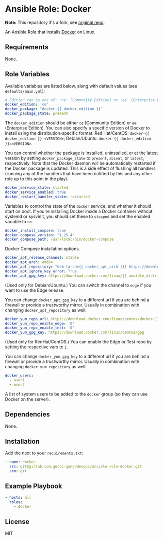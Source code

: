 # Ansible Role: Docker

**Note:** This repository it's a fork, see [original repo](https://github.com/geerlingguy/ansible-role-docker).

An Ansible Role that installs [Docker](https://www.docker.com) on Linux.

## Requirements

None.

## Role Variables

Available variables are listed below, along with default values (see `defaults/main.yml`):

```yaml
# Edition can be one of: 'ce' (Community Edition) or 'ee' (Enterprise Edition).
docker_edition: 'ce'
docker_package: "docker-{{ docker_edition }}"
docker_package_state: present
```

The `docker_edition` should be either `ce` (Community Edition) or `ee` (Enterprise Edition). You can also specify a specific version of Docker to install using the distribution-specific format: Red Hat/CentOS: `docker-{{ docker_edition }}-<VERSION>`; Debian/Ubuntu: `docker-{{ docker_edition }}=<VERSION>`.

You can control whether the package is installed, uninstalled, or at the latest version by setting `docker_package_state` to `present`, `absent`, or `latest`, respectively. Note that the Docker daemon will be automatically restarted if the Docker package is updated. This is a side effect of flushing all handlers (running any of the handlers that have been notified by this and any other role up to this point in the play).

```yaml
docker_service_state: started
docker_service_enabled: true
docker_restart_handler_state: restarted
```

Variables to control the state of the `docker` service, and whether it should start on boot. If you're installing Docker inside a Docker container without systemd or sysvinit, you should set these to `stopped` and set the enabled variable to `no`.

```yaml
docker_install_compose: true
docker_compose_version: "1.25.4"
docker_compose_path: /usr/local/bin/docker-compose
```

Docker Compose installation options.

```yaml
docker_apt_release_channel: stable
docker_apt_arch: amd64
docker_apt_repository: "deb [arch={{ docker_apt_arch }}] https://download.docker.com/linux/{{ ansible_distribution | lower }} {{ ansible_distribution_release }} {{ docker_apt_release_channel }}"
docker_apt_ignore_key_error: True
docker_apt_gpg_key: https://download.docker.com/linux/{{ ansible_distribution | lower }}/gpg
```

(Used only for Debian/Ubuntu.) You can switch the channel to `edge` if you want to use the Edge release.

You can change `docker_apt_gpg_key` to a different url if you are behind a firewall or provide a trustworthy mirror.
Usually in combination with changing `docker_apt_repository` as well.

```yaml
docker_yum_repo_url: https://download.docker.com/linux/centos/docker-{{ docker_edition }}.repo
docker_yum_repo_enable_edge: '0'
docker_yum_repo_enable_test: '0'
docker_yum_gpg_key: https://download.docker.com/linux/centos/gpg
```

(Used only for RedHat/CentOS.) You can enable the Edge or Test repo by setting the respective vars to `1`.

You can change `docker_yum_gpg_key` to a different url if you are behind a firewall or provide a trustworthy mirror.
Usually in combination with changing `docker_yum_repository` as well.

```yaml
docker_users:
  - user1
  - user2
```

A list of system users to be added to the `docker` group (so they can use Docker on the server).

## Dependencies

None.

## Installation

Add the next to your `requirements.txt`:

```yaml
- name: docker
  src: git@gitlab.com:gucci-gang/devops/ansible-role-docker.git
  scm: git
```

## Example Playbook

```yaml
- hosts: all
  roles:
    - docker
```

## License

MIT
